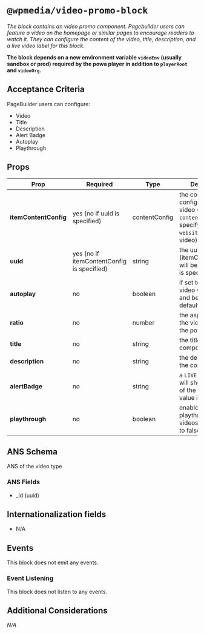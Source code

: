 # `@wpmedia/video-promo-block`
_The block contains an video promo component. Pagebuilder users can feature a video on the homepage or similar pages to encourage readers to watch it. They can configure the content of the video, title, description, and a live video label for this block._

**The block depends on a new environment variable `videoEnv` (usually sandbox or prod) required by the powa player in addition to `playerRoot` and `videoOrg`.**

## Acceptance Criteria
PageBuilder users can configure:
- Video
- Title
- Description
- Alert Badge
- Autoplay
- Playthrough

## Props
| **Prop** | **Required** | **Type** | **Description** |
|---|---|---|---|
| **itemContentConfig** | yes (no if uuid is specified) | contentConfig | the content source config to fetch a video (ex use `content-api` and specify the `website_url` of a video) |
| **uuid** | yes (no if itemContentConfig is specified) | string | the uuid of a video (itemContentConfig will be ignore if this is specified)  |
| **autoplay** | no | boolean | if set to true, the video will auto play and be muted by default |
| **ratio** | no | number | the aspect ratio of the video used by the powa player  |
| **title** | no | string | the title of the component |
| **description** | no | string | the description of the component  |
| **alertBadge** | no | string | a `LIVE VIDEO` label will show up on top of the component if value is not empty |
| **playthrough** | no | boolean | enable/disable playthrough for videos , default set to false  |

## ANS Schema
ANS of the video type

### ANS Fields
- _id (uuid)

## Internationalization fields
- N/A

## Events
This block does not emit any events.

### Event Listening
This block does not listen to any events.

## Additional Considerations
_N/A_
